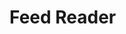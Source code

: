 # Feed Reader

<div style="text-align:center">
  <img 
       src="https://github.com/alessandropolverino/electron-feed-reader/blob/master/icon/1x/icon.png?raw=true"
       alt="electron feeder icon
  />
</div>

An app to read all rss-feed pages and output in txt files

